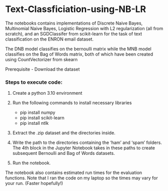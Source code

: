 # Text-Classficiation-using-NB-LR

The notebooks contains implementations of Discrete Naive Bayes, Multinomial Naive Bayes, Logistic Regression with L2 regularization (all from scratch), and an SGDClassifer from scikit-learn for the task of text classification on the ENRON email dataset. 

The DNB model classifies on the bernoulli matrix while the MNB model classifies on the Bag of Words matrix, both of which have been created using CountVectorizer from skearn

Prerequisite - Download the dataset

### Steps to execute code: 
1. Create a python 3.10 environment

2. Run the following commands to install necessary libraries 
	- pip install numpy
	- pip install scikit-learn
	- pip install ntlk

3. Extract the .zip dataset and the directories inside.

4. Write the path to the directories containing the ‘ham’ and ‘spam’ folders. The 4th block in the Jupyter Notebook takes in these paths to create subsequent Bernoulli and Bag of Words datasets. 

5. Run the notebook. 

The notebook also contains estimated run times for the evaluation functions. Note that I ran the code on my laptop so the times may vary for your run. (Faster hopefully!)
